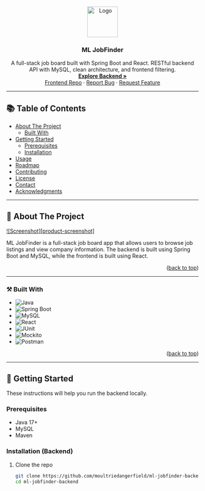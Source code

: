 <!-- Improved compatibility of back to top link -->
<a id="readme-top"></a>

<!-- PROJECT LOGO -->
<br />
<div align="center">
  <a href="https://github.com/moultriedangerfield/ml-jobfinder-backend">
    <img src="images/logo.png" alt="Logo" width="80" height="80">
  </a>

  <h3 align="center">ML JobFinder</h3>

  <p align="center">
    A full-stack job board built with Spring Boot and React. RESTful backend API with MySQL, clean architecture, and frontend filtering.
    <br />
    <a href="https://github.com/moultriedangerfield/ml-jobfinder-backend"><strong>Explore Backend »</strong></a>
    <br />
    <a href="https://github.com/moultriedangerfield/ml-jobfinder-frontend">Frontend Repo</a>
    &middot;
    <a href="https://github.com/moultriedangerfield/ml-jobfinder-backend/issues">Report Bug</a>
    &middot;
    <a href="https://github.com/moultriedangerfield/ml-jobfinder-backend/issues">Request Feature</a>
  </p>
</div>

---

## 📚 Table of Contents

- [About The Project](#about-the-project)
  - [Built With](#built-with)
- [Getting Started](#getting-started)
  - [Prerequisites](#prerequisites)
  - [Installation](#installation)
- [Usage](#usage)
- [Roadmap](#roadmap)
- [Contributing](#contributing)
- [License](#license)
- [Contact](#contact)
- [Acknowledgments](#acknowledgments)

---

## 🧠 About The Project

[![Screenshot][product-screenshot]](images/screenshot.png)

ML JobFinder is a full-stack job board app that allows users to browse job listings and view company information. The backend is built using Spring Boot and MySQL, while the frontend is built using React.

<p align="right">(<a href="#readme-top">back to top</a>)</p>

---

### ⚒️ Built With

* ![Java](https://img.shields.io/badge/Java-ED8B00?style=for-the-badge&logo=java&logoColor=white)
* ![Spring Boot](https://img.shields.io/badge/Spring_Boot-6DB33F?style=for-the-badge&logo=spring-boot&logoColor=white)
* ![MySQL](https://img.shields.io/badge/MySQL-005C84?style=for-the-badge&logo=mysql&logoColor=white)
* ![React](https://img.shields.io/badge/React-20232A?style=for-the-badge&logo=react&logoColor=61DAFB)
* ![JUnit](https://img.shields.io/badge/JUnit-25A162?style=for-the-badge)
* ![Mockito](https://img.shields.io/badge/Mockito-6DB33F?style=for-the-badge)
* ![Postman](https://img.shields.io/badge/Postman-FF6C37?style=for-the-badge&logo=postman&logoColor=white)

<p align="right">(<a href="#readme-top">back to top</a>)</p>

---

## 🚀 Getting Started

These instructions will help you run the backend locally.

### Prerequisites

- Java 17+
- MySQL
- Maven

### Installation (Backend)

1. Clone the repo
   ```sh
   git clone https://github.com/moultriedangerfield/ml-jobfinder-backend.git
   cd ml-jobfinder-backend
